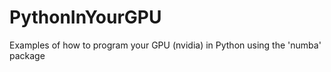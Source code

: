 # PythonInYourGPU
Examples of how to program your GPU (nvidia) in Python using the 'numba' package 
